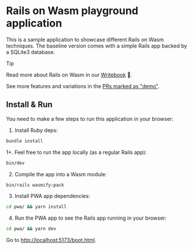 # Rails on Wasm playground application

This is a sample application to showcase different Rails on Wasm techniques. The baseline version comes with
a simple Rails app backed by a SQLite3 database.

> [!Tip]
> Read more about Rails on Wasm in our [Writebook](https://writebook-on-wasm.fly.dev/) 📖.

See more features and variations in the [PRs marked as "demo"](https://github.com/palkan/rails-on-wasm-playground/pulls?q=is%3Aopen+is%3Apr+label%3ADemo).

## Install & Run

You need to make a few steps to run this application in your browser:

1. Install Ruby deps:

```bash
bundle install
```

1+. Feel free to run the app locally (as a regular Rails app):

```bash
bin/dev
```

2. Compile the app into a Wasm module:

```bash
bin/rails wasmify:pack
```

3. Install PWA app dependencies:

```bash
cd pwa/ && yarn install
```

4. Run the PWA app to see the Rails app running in your browser:

```bash
cd pwa/ && yarn dev
```

Go to [http://localhost:5173/boot.html](http://localhost:5173/boot.html).
